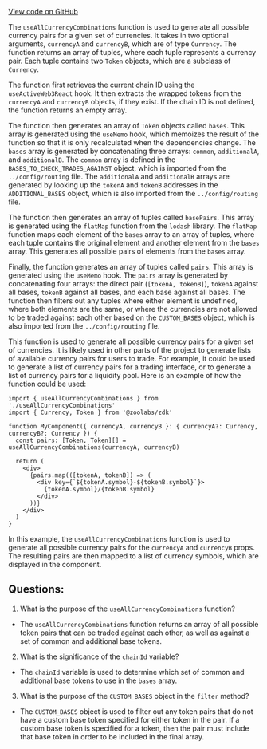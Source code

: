 [View code on GitHub](zoo-labs/zoo/blob/master/core/src/hooks/useAllCurrencyCombinations.ts)

The `useAllCurrencyCombinations` function is used to generate all possible currency pairs for a given set of currencies. It takes in two optional arguments, `currencyA` and `currencyB`, which are of type `Currency`. The function returns an array of tuples, where each tuple represents a currency pair. Each tuple contains two `Token` objects, which are a subclass of `Currency`.

The function first retrieves the current chain ID using the `useActiveWeb3React` hook. It then extracts the wrapped tokens from the `currencyA` and `currencyB` objects, if they exist. If the chain ID is not defined, the function returns an empty array.

The function then generates an array of `Token` objects called `bases`. This array is generated using the `useMemo` hook, which memoizes the result of the function so that it is only recalculated when the dependencies change. The `bases` array is generated by concatenating three arrays: `common`, `additionalA`, and `additionalB`. The `common` array is defined in the `BASES_TO_CHECK_TRADES_AGAINST` object, which is imported from the `../config/routing` file. The `additionalA` and `additionalB` arrays are generated by looking up the `tokenA` and `tokenB` addresses in the `ADDITIONAL_BASES` object, which is also imported from the `../config/routing` file.

The function then generates an array of tuples called `basePairs`. This array is generated using the `flatMap` function from the `lodash` library. The `flatMap` function maps each element of the `bases` array to an array of tuples, where each tuple contains the original element and another element from the `bases` array. This generates all possible pairs of elements from the `bases` array.

Finally, the function generates an array of tuples called `pairs`. This array is generated using the `useMemo` hook. The `pairs` array is generated by concatenating four arrays: the direct pair (`[tokenA, tokenB]`), `tokenA` against all bases, `tokenB` against all bases, and each base against all bases. The function then filters out any tuples where either element is undefined, where both elements are the same, or where the currencies are not allowed to be traded against each other based on the `CUSTOM_BASES` object, which is also imported from the `../config/routing` file.

This function is used to generate all possible currency pairs for a given set of currencies. It is likely used in other parts of the project to generate lists of available currency pairs for users to trade. For example, it could be used to generate a list of currency pairs for a trading interface, or to generate a list of currency pairs for a liquidity pool. Here is an example of how the function could be used:

```
import { useAllCurrencyCombinations } from './useAllCurrencyCombinations'
import { Currency, Token } from '@zoolabs/zdk'

function MyComponent({ currencyA, currencyB }: { currencyA?: Currency, currencyB?: Currency }) {
  const pairs: [Token, Token][] = useAllCurrencyCombinations(currencyA, currencyB)

  return (
    <div>
      {pairs.map(([tokenA, tokenB]) => (
        <div key={`${tokenA.symbol}-${tokenB.symbol}`}>
          {tokenA.symbol}/{tokenB.symbol}
        </div>
      ))}
    </div>
  )
}
```

In this example, the `useAllCurrencyCombinations` function is used to generate all possible currency pairs for the `currencyA` and `currencyB` props. The resulting pairs are then mapped to a list of currency symbols, which are displayed in the component.
## Questions: 
 1. What is the purpose of the `useAllCurrencyCombinations` function?
- The `useAllCurrencyCombinations` function returns an array of all possible token pairs that can be traded against each other, as well as against a set of common and additional base tokens.

2. What is the significance of the `chainId` variable?
- The `chainId` variable is used to determine which set of common and additional base tokens to use in the `bases` array.

3. What is the purpose of the `CUSTOM_BASES` object in the `filter` method?
- The `CUSTOM_BASES` object is used to filter out any token pairs that do not have a custom base token specified for either token in the pair. If a custom base token is specified for a token, then the pair must include that base token in order to be included in the final array.